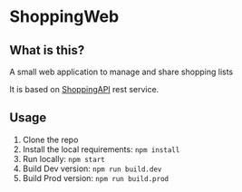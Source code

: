 # ShoppingWeb
## What is this?
A small web application to manage and share shopping lists

It is based on [ShoppingAPI](https://github.com/tyoras/ShoppingAPI) rest service.

## Usage
1. Clone the repo
1. Install the local requirements: `npm install`
1. Run locally: `npm start`
1. Build Dev version: `npm run build.dev`
1. Build Prod version: `npm run build.prod`

